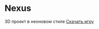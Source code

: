 # Nexus
3D проект в неоновом стиле
[Скачать игру](https://drive.google.com/drive/folders/1R9J6NsK9MvcFq9_0Lsv61jux3-k58e_0?usp=sharing)
